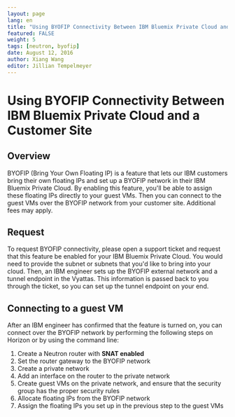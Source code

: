 ```yaml
---
layout: page
lang: en
title: "Using BYOFIP Connectivity Between IBM Bluemix Private Cloud and a Customer Site"
featured: FALSE
weight: 5
tags: [neutron, byofip]
date: August 12, 2016
author: Xiang Wang
editor: Jillian Tempelmeyer
---
```


# Using BYOFIP Connectivity Between IBM Bluemix Private Cloud and a Customer Site

## Overview
BYOFIP (Bring Your Own Floating IP) is a feature that lets our IBM customers bring their own floating IPs and set up a BYOFIP network in their IBM Bluemix Private Cloud. By enabling this feature, you'll be able to assign these floating IPs directly to your guest VMs. Then you can connect to the guest VMs over the BYOFIP network from your customer site. Additional fees may apply.

## Request
To request BYOFIP connectivity, please open a support ticket and request that this feature be enabled for your IBM Bluemix Private Cloud. You would need to provide the subnet or subnets that you'd like to bring into your cloud. Then, an IBM engineer sets up the BYOFIP external network and a tunnel endpoint in the Vyattas. This information is passed back to you through the ticket, so you can set up the tunnel endpoint on your end.

## Connecting to a guest VM
After an IBM engineer has confirmed that the feature is turned on, you can connect over the BYOFIP network by performing the following steps on Horizon or by using the command line:
  1. Create a Neutron router with **SNAT enabled**
  2. Set the router gateway to the BYOFIP network
  3. Create a private network
  4. Add an interface on the router to the private network
  5. Create guest VMs on the private network, and ensure that the security group has the proper security rules
  6. Allocate floating IPs from the BYOFIP network
  7. Assign the floating IPs you set up in the previous step to the guest VMs
